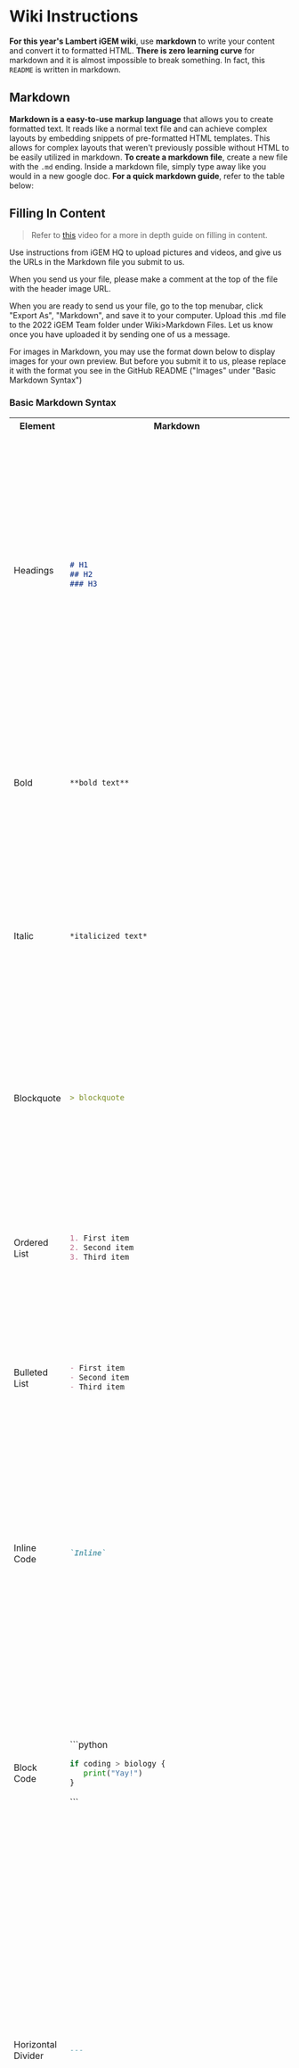 # Wiki Instructions
**For this year's Lambert iGEM wiki**, use **markdown** to write your content and convert it to formatted HTML. **There is zero learning curve** for markdown and it is almost impossible to break something. In fact, this `README` is written in markdown.

## Markdown
**Markdown is a easy-to-use markup language** that allows you to create formatted text. It reads like a normal text file and can achieve complex layouts by embedding snippets of pre-formatted HTML templates. This allows for complex layouts that weren't previously possible without HTML to be easily utilized in markdown. **To create a markdown file**, create a new file with the `.md` ending. Inside a markdown file, simply type away like you would in a new google doc. **For a quick markdown guide**, refer to the table below: 


## Filling In Content

>Refer to [this](https://www.youtube.com/watch?v=AdAHSMPQEUQ) video for a more in depth guide on filling in content.

Use instructions from iGEM HQ to upload pictures and videos, and give us the URLs in the Markdown file you submit to us.

When you send us your file, please make a comment at the top of the file with the header image URL.

[comment]: <> (This is how to write a comment)

When you are ready to send us your file, go to the top menubar, click "Export As", "Markdown", and save it to your computer. Upload this .md file to the 2022 iGEM Team folder under Wiki>Markdown Files. Let us know once you have uploaded it by sending one of us a message.

For images in Markdown, you may use the format down below to display images for your own preview. But before you submit it to us, please replace it with the format you see in the GitHub README ("Images" under "Basic Markdown Syntax")

### Basic Markdown Syntax

<table>
<tr>  
 
<th> Element </th>
<th> Markdown </th>
<th> Preview </th>
</tr>

<tr>
 
<td>

Headings

</td>

<td>
 
 ```markdown
 
 # H1
 ## H2
 ### H3
 ```

</td>

<td>
<img width="486" alt="Screen Shot 2022-07-02 at 12 33 04 AM" src="https://user-images.githubusercontent.com/61951438/176986601-ea070772-9e0c-4b0c-bb18-de1392cd2266.png">
</td>
 </tr>
 <tr>

 
<td>
 Bold
</td>
<td>
 
 ```markdown
 **bold text**
 ```
 
</td>
<td> 
<img width="265" alt="Screen Shot 2022-07-02 at 1 17 42 AM" src="https://user-images.githubusercontent.com/61951438/176987596-648cf905-30af-471a-a0b0-f6408a271a51.png">

</td>
 </tr>
 

<tr>
 
<td>
 Italic
</td>
<td>
 
 ```markdown
 *italicized text*
 ```
 
</td>

<td>
<img width="273" alt="Screen Shot 2022-07-02 at 1 18 21 AM" src="https://user-images.githubusercontent.com/61951438/176987610-4309feaf-bb26-44ad-814c-e0be839c79d2.png">

</td>

 </tr>
 
  <tr>
 
<td>
 Blockquote
</td>
<td>
 
 ```markdown
 > blockquote
 ```
 
</td>

<td>

<img width="296" alt="Screen Shot 2022-07-02 at 1 19 18 AM" src="https://user-images.githubusercontent.com/61951438/176987631-ed569805-b8f8-470b-94f6-1d689c7a72ed.png">

</td>


 </tr>
 
  <tr>
 
<td>
 Ordered List
</td>
<td>
 
 ```markdown
1. First item
2. Second item
3. Third item
 ```
 
</td>

<td>
<img width="230" alt="Screen Shot 2022-07-02 at 12 42 27 AM" src="https://user-images.githubusercontent.com/61951438/176986809-db331a77-c683-4f7a-91cd-39335e0171f6.png">
</td>
 </tr>
 
   <tr>
 
<td>
 Bulleted List
</td>
<td>
 
 ```markdown
- First item
- Second item
- Third item
 ```
 
</td>

<td>

<img width="224" alt="Screen Shot 2022-07-02 at 12 43 28 AM" src="https://user-images.githubusercontent.com/61951438/176986829-be54e4ab-be00-481b-b19f-195b0fd4f6e1.png">
</td>
 </tr>
 
 <tr>
<td>
 Inline Code
</td>
<td>

 
 ```markdown
`Inline`
```

</td>

<td>
<img width="394" alt="Screen Shot 2022-07-02 at 1 07 41 AM" src="https://user-images.githubusercontent.com/61951438/176987355-094d4a17-390f-410b-a479-7f4bdabf9448.png"></td>
</tr>
 
  <tr>
<td>
 Block Code
</td>
<td>
 
 
\```python
```python
if coding > biology {
   print("Yay!")
}
```
\```

</td>

<td>
<img width="383" alt="Screen Shot 2022-07-02 at 1 08 19 AM" src="https://user-images.githubusercontent.com/61951438/176987366-265f959a-98d4-4ec7-b4b8-4c4f552e2392.png">


</td>
</tr>
  <tr>
<td>
 Horizontal Divider
</td>
<td>
 
 ```markdown
---
```

</td>

<td>
<img width="599" alt="Screen Shot 2022-07-02 at 1 10 14 AM" src="https://user-images.githubusercontent.com/61951438/176987413-7c8f01fa-d1b8-4e40-b2f4-56a0d191d7b1.png">
</td>
</tr>
 

  <tr>
<td>
 Link
</td>
<td>
 
 ```markdown
[title](https://www.example.com)
```

</td>

<td>
<img width="291" alt="Screen Shot 2022-07-02 at 1 12 44 AM" src="https://user-images.githubusercontent.com/61951438/176987474-818708da-944e-4c18-915e-ec76d75e9432.png">
</td>
</tr>
 
   <tr>
<td>
 Image
</td>
<td>

 
 ```markdown
 
  {% include image.html 
 source="www.linktotheimage.com/imageurl" 
 alt="this is an image" 
 caption="Figure 1. This is an image of Akshaya"
 aspectRatio=1.3
 %}
 ```

</td>

<td>
<img width="505" alt="Screen Shot 2022-07-02 at 1 15 53 AM" src="https://user-images.githubusercontent.com/61951438/176987549-59bd6c06-2994-431e-9699-60ecfec440ac.png">
</td>
</tr>

 
</table>


**For a more detailed guide on markdown**, refer to [this page](https://github.com/adam-p/markdown-here/wiki/Markdown-Cheatsheet).


## Committee Colors 
Each page on the wiki will use accent colors to match it's committee. The colors for each committee **have been finalized** and are shown below.

![committee_colors](https://user-images.githubusercontent.com/65861582/184052154-90b482cd-f9ac-4e00-8992-04efc0024d71.jpg)



## Custom Components Library
**Along with the basic markdown elements**, we have created a library of custom HTML layout templates that you can use in markdown to achieve complex layouts. **To use any of the HTML layout templates**, copy the code snippet of the layout you want to use and replace the filler content with your content. **If you can't find what you are looking** for in the templates already created below, contact the wiki team and we will create a custom layout template for you. **If you are looking for custom animations or graphics** on your page, contact the graphics committie.
<table>
<tr>  
 
<th> Code </th>
<th> Result </th>
</tr>

<tr>
<td>

### Icon Info Component

```html
 {% include iconInfoComponent.html 
 title="title" 
 text="some text" 
 icon="www.linktotheimage.com/imageurl"
 %}
 ```

</td>


<td>

<img width=1600 alt="Screen Shot 2022-06-28 at 7 34 42 PM" src="https://user-images.githubusercontent.com/61951438/176321499-81ca1e8f-8dd1-4146-b6c1-77865a7398ef.png">
</td>
</tr>

<tr>
<td>

### Image Carousel

```html
 {% include imageCarousel.html
images="https://static.igem.wiki/teams/4245/wiki/labsafety-1.jpg,
 https://static.igem.wiki/teams/4245/wiki/labsafety-2.jpg,
 https://static.igem.wiki/teams/4245/wiki/labsafety-3.jpg"
%}

 ```

</td>

<td>
![Screen Shot 2022-10-05 at 9 02 30 PM](https://user-images.githubusercontent.com/61951438/194328601-590bc882-38a4-48c3-9db4-5762d6208ace.png)

</td>
</tr>


 
 <tr>
<td>

### Two Column Paragraph Component


```html
 {% include twoColumnParagraphComponent.html
 column1Title="Title"
 column1Text="some text"
 column2Title="Title"
 column2Text="some text"
 %}
 ```

</td>

<td>

<img width=1600 alt="Screen Shot 2022-06-28 at 7 34 42 PM" src="https://user-images.githubusercontent.com/61951438/176591857-b92df44d-2da4-4212-ad99-0efb9dff3da3.png">
</td>
</tr>
 
  <tr>
<td>

### Two Column Image Component


```html
{% include twoColumnImageComponent.html
image1URL="imageurl.com"
image1Figure="Figure 1. an image"
image2URL="imageurl.com"
image2Figure="Figure 2. another image"
 %}
 ```

</td>

<td>


<img width=1600 alt="Screen Shot 2022-06-28 at 7 34 42 PM" src="https://user-images.githubusercontent.com/61951438/176594151-1a7eb206-b068-45df-9cfc-7dead8892cf7.png">
</td>
</tr>

 <tr>
<td>

### APA Citations


```html
{% include apasource.html
source="Gupta, M. (2022, April 1). manasvi gupta article.com"
 %}
 ```

</td>

<td>

<img width="1600" alt="Screen Shot 2022-09-23 at 1 34 35 PM" src="https://user-images.githubusercontent.com/61951438/192024944-3fe9b3cd-509f-4943-a6ff-4e7d289366cc.png">


  </td>
</tr>
 
 
<tr>
<th> To be added </th>
</tr>

<tr>
<td> Circular Ordered Lists </td>
</tr>


<tr>
<td> Image Carousel </td>
</tr>

<tr>
<td> Tables </td>
</tr>


<tr>
<td> Circular Ordered Lists </td>
</tr>



 </table>
 
